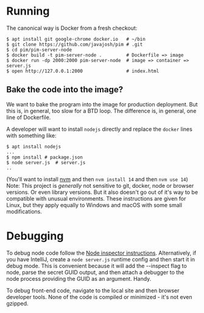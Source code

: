 # Running

The canonical way is Docker from a fresh checkout:
```shell
$ apt install git google-chrome docker.io   # ~/bin
$ git clone https://github.com/javajosh/pim # .git
$ cd pim/pim-server-node
$ docker build -t pim-server-node .         # Dockerfile => image
$ docker run -dp 2000:2000 pim-server-node  # image => container => server.js
$ open http://127.0.0.1:2000                # index.html
```

## Bake the code into the image?
We want to bake the program into the image for production deployment. But this is, in general, too slow for a BTD loop.
The difference is, in general, one line of Dockerfile.                             

A developer will want to install `nodejs` directly and replace the `docker` lines with something like:

```shell
$ apt install nodejs 
...
$ npm install # package.json
$ node server.js  # server.js
..
```

(You'll want to install [nvm](https://github.com/nvm-sh/nvm) and then `nvm install 14` and then `nvm use 14`)
Note: This project is *generally* not sensitive to git, docker, node or browser versions. Or even library versions.
But it also doesn't go out of it's way to be compatible with unusual environments. 
These instructions are given for Linux, but they apply equally to Windows and macOS with some small modifications.

# Debugging

To debug node code follow the 
[Node inspector instructions](https://nodejs.org/en/docs/guides/debugging-getting-started/).
Alternatively, if you have IntelliJ, create a `node server.js` runtime config and then start it in debug mode.
This is convenient because it will add the --inspect flag to node, parse the secret GUID output, and then 
attach a debugger to the node process providing the GUID as an argument. Handy.

To debug front-end code, navigate to the local site and then browser developer tools. None of the code is compiled
or minimized - it's not even gzipped.
